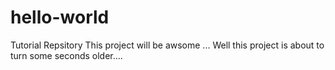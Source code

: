 # hello-world
Tutorial Repsitory
This project will be awsome ...
Well this project is about to turn some seconds older....
